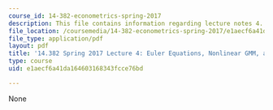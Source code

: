```yaml
---
course_id: 14-382-econometrics-spring-2017
description: This file contains information regarding lecture notes 4.
file_location: /coursemedia/14-382-econometrics-spring-2017/e1aecf6a41da164603168343fcce76bd_MIT14_382S17_lec4.pdf
file_type: application/pdf
layout: pdf
title: '14.382 Spring 2017 Lecture 4: Euler Equations, Nonlinear GMM, and Other Adventures'
type: course
uid: e1aecf6a41da164603168343fcce76bd

---
```

None